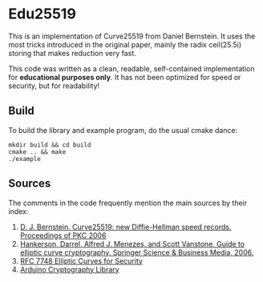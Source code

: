 # Edu25519
This is an implementation of Curve25519 from Daniel Bernstein.
It uses the most tricks introduced in the original paper, mainly the radix ceil(25.5i) storing that makes reduction very fast.

This code was written as a clean, readable, self-contained implementation for **educational purposes only**. 
It has not been optimized for speed or security, but for readability!

## Build
To build the library and example program, do the usual cmake dance:

```
mkdir build && cd build
cmake .. && make
./example
```

## Sources
The comments in the code frequently mention the main sources by their index:

1. [D. J. Bernstein. Curve25519: new Diffie-Hellman speed records. Proceedings of PKC 2006](https://cr.yp.to/ecdh/curve25519-20060209.pdf)
2. [Hankerson, Darrel, Alfred J. Menezes, and Scott Vanstone. Guide to elliptic curve cryptography. Springer Science & Business Media, 2006.](https://dl.acm.org/doi/book/10.5555/940321)
3. [RFC 7748 Elliptic Curves for Security](https://tools.ietf.org/html/rfc7748)
4. [Arduino Cryptography Library](https://github.com/rweather/arduinolibs/blob/b9fefc6a76bb7ade3fa82ac0e358445c138a6a28/libraries/Crypto/Curve25519.cpp#L369)

